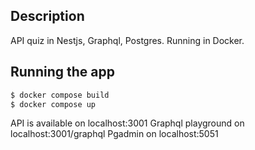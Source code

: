 

## Description

API quiz in Nestjs, Graphql, Postgres. Running in Docker.

## Running the app

```bash [in project directory]
$ docker compose build
$ docker compose up
```
API is available on localhost:3001
Graphql playground on localhost:3001/graphql
Pgadmin on localhost:5051


